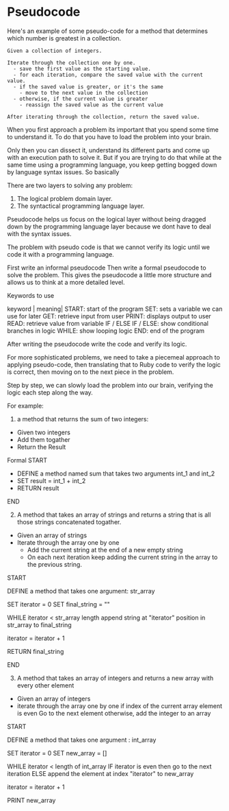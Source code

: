 # Pseudocode

Here's an example of some pseudo-code for a method that determines which number is greatest in a collection.

```
Given a collection of integers.

Iterate through the collection one by one.
  - save the first value as the starting value.
  - for each iteration, compare the saved value with the current value.
  - if the saved value is greater, or it's the same
    - move to the next value in the collection
  - otherwise, if the current value is greater
    - reassign the saved value as the current value

After iterating through the collection, return the saved value.
```

When you first approach a problem its important that you spend some time to understand it. To do that you have to load the problem into your brain. 

Only then you can dissect it, understand its different parts and come up with an execution path to solve it. But if you are trying to do that while at the same time using a programming language, you keep getting bogged down by language syntax issues. So basically 

There are two layers to solving any problem:

1. The logical problem domain layer.
2. The syntactical programming language layer.

Pseudocode helps us focus on the logical layer without being dragged down by the programming language layer because we dont have to deal with the syntax issues.

The problem with pseudo code is that we cannot verify its logic until we code it with a programming language.

First write an informal pseudocode 
Then write a formal pseudocode to solve the problem. This gives the pseudocode a little more structure and allows us to think at a more detailed level.

Keywords to use

keyword | meaning|
START: start of the program
SET: sets a variable we can use for later
GET: retrieve input from user
PRINT: displays output to user
READ: retrieve value from variable
IF / ELSE IF / ELSE: show conditional branches in logic
WHILE: show looping logic
END: end of the program

After writing the pseudocode write the code and verify its logic.

For more sophisticated problems, we need to take a piecemeal approach to applying pseudo-code, then translating that to Ruby code to verify the logic is correct, then moving on to the next piece in the problem. 

Step by step, we can slowly load the problem into our brain, verifying the logic each step along the way.

For example:

1. a method that returns the sum of two integers:

- Given two integers
- Add them togather
- Return the Result

Formal
START

- DEFINE a method named sum that takes two arguments int_1 and int_2
- SET result = int_1 + int_2
- RETURN result

END

2. A method that takes an array of strings and returns a string that is all those strings concatenated togather.

- Given an array of strings
- Iterate through the array one by one
  - Add the current string at the end of a new empty string
  - On each next iteration keep adding the current string in the array to the previous string.

START

DEFINE a method that takes one argument: str_array

SET iterator = 0
SET final_string = ""

WHILE iterator < str_array length
  append string at "iterator" position in str_array to final_string

  iterator = iterator + 1

RETURN final_string

END

3. A method that takes an array of integers and returns a new array with every other element

- Given an array of integers
- iterate through the array one by one
  if index of the current array element is even
    Go to the next element
  otherwise, add the integer to an array

START

DEFINE a method that takes one argument : int_array

SET iterator = 0
SET new_array = []

WHILE iterator < length of int_array
  IF iterator is even then
    go to the next iteration
  ELSE
    append the element at index "iterator" to new_array

  iterator = iterator + 1

  PRINT new_array
